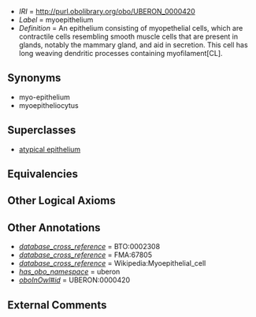  * *IRI* = http://purl.obolibrary.org/obo/UBERON_0000420
 * *Label* = myoepithelium
 * *Definition* = An epithelium consisting of myopethelial cells, which are contractile cells resembling smooth muscle cells that are present in glands, notably the mammary gland, and aid in secretion. This cell has long weaving dendritic processes containing myofilament[CL].

## Synonyms

 * myo-epithelium
 * myoepitheliocytus

## Superclasses

 * [atypical epithelium](../../UBERON/88/UBERON_0000488.md)

## Equivalencies


## Other Logical Axioms


## Other Annotations

 * *[database_cross_reference](../../ef/oboInOwl#hasDbXref.md)* = BTO:0002308
 * *[database_cross_reference](../../ef/oboInOwl#hasDbXref.md)* = FMA:67805
 * *[database_cross_reference](../../ef/oboInOwl#hasDbXref.md)* = Wikipedia:Myoepithelial_cell
 * *[has_obo_namespace](../../ce/oboInOwl#hasOBONamespace.md)* = uberon
 * *[oboInOwl#id](../../id/oboInOwl#id.md)* = UBERON:0000420

## External Comments

